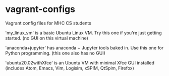 # vagrant-configs
Vagrant config files for MHC CS students

'my_linux_vm' is a basic Ubuntu Linux VM. Try this one if you're just getting started. (no GUI on this virtual machine)

'anaconda+jupyter' has anaconda + Jupyter tools baked in. Use this one for Python programming. (this one also has no GUI)

'ubuntu20.02withXfce' is an Ubuntu VM with minimal Xfce GUI installed (includes Atom, Emacs, Vim, Logisim, xSPIM, QtSpim, Firefox)
